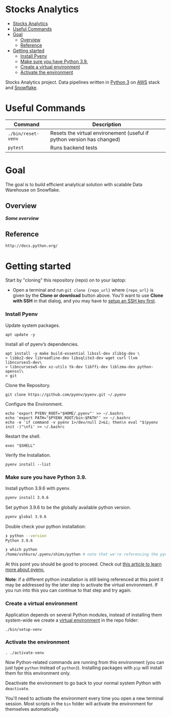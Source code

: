 # Stocks Analytics

- [Stocks Analytics](#stocks-analytics)
- [Useful Commands](#useful-commands)
- [Goal](#goal)
  - [Overview](#overview)
  - [Reference](#reference)
- [Getting started](#getting-started)
  - [Install Pyenv](#install-pyenv)
  - [Make sure you have Python 3.9.](#make-sure-you-have-python-3.9.)
  - [Create a virtual environment](#create-a-virtual-environment)
  - [Activate the environment](#activate-the-environment)

Stocks Analytics project.
Data pipelines written in [Python 3](https://www.python.org/) on [AWS](https://www.amazon.com/) stack and [Snowflake](https://www.snowflake.com/).

# Useful Commands

| Command                   | Description                                                           |
|---------------------------|-----------------------------------------------------------------------|
| `./bin/reset-venv`        | Resets the virtual environement (useful if python version has changed)|
| `pytest`                  | Runs backend tests                                                    |                                     | Process background jobs                                                 |

# Goal

The goal is to build efficient analytical solution with scalable Data Warehouse on Snowflake.

## Overview

***Some overview***

## Reference

```commandline
http://docs.python.org/
```

# Getting started

Start by "cloning" this repository (repo) on to your laptop:

- Open a terminal and run `git clone {repo_url}` where `{repo_url}` is given by the **Clone or download** button above. You'll want to use **Clone with SSH** in that dialog, and you may have to [setup an SSH key first](https://help.github.com/en/articles/which-remote-url-should-i-use#cloning-with-ssh-urls).

### Install Pyenv

Update system packages.
```commandline
apt update -y
```

Install all of pyenv’s dependencies.
```commandline
apt install -y make build-essential libssl-dev zlib1g-dev \
> libbz2-dev libreadline-dev libsqlite3-dev wget curl llvm libncurses5-dev\
> libncursesw5-dev xz-utils tk-dev libffi-dev liblzma-dev python-openssl\
> git
```

Clone the Repository.
```commandline
git clone https://github.com/pyenv/pyenv.git ~/.pyenv
```

Configure the Environment.
```commandline
echo 'export PYENV_ROOT="$HOME/.pyenv"' >> ~/.bashrc
echo 'export PATH="$PYENV_ROOT/bin:$PATH"' >> ~/.bashrc
echo -e 'if command -v pyenv 1>/dev/null 2>&1; then\n eval "$(pyenv init -)"\nfi' >> ~/.bashrc
```

Restart the shell.
```commandline
exec "$SHELL"
```

Verify the Installation.
```commandline
pyenv install --list
```

### Make sure you have Python 3.9.

Install python 3.9.6 with pyenv.

```bash
pyenv install 3.9.6
```

Set python 3.9.6 to be the globally available python version.

```bash
pyenv global 3.9.6
```

Double check your python installation:

```bash
❯ python --version
Python 3.9.6

❯ which python
/home/vshkuro/.pyenv/shims/python # note that we're referencing the pyenv installation instead of the default system one
```

At this point you should be good to proceed. Check out [this article to learn more about pyenv.](https://realpython.com/intro-to-pyenv/)

**Note**: if a different python installation is still being referenced at this point it may be addressed by the later step to activate the virtual environment. If you run into this you can continue to that step and try again.

### Create a virtual environment

Application depends on several Python modules, instead of installing them system-wide we create a [virtual environment](https://docs.python.org/3/tutorial/venv.html) in the repo folder:

```
./bin/setup-venv
```

### Activate the environment

```
. ./activate-venv
```

Now Python-related commands are running from this environment (you can just type `python` instead of `python3`). Installing packages with `pip` will install them for this environment only.

Deactivate the environment to go back to your normal system Python with `deactivate`.

You'll need to activate the environment every time you open a new terminal session. Most scripts in the `bin` folder will activate the environment for themselves automatically.

